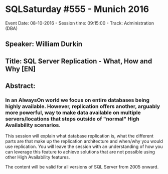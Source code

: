 # SQLSaturday #555 - Munich 2016
Event Date: 08-10-2016 - Session time: 09:15:00 - Track: Administration (DBA)
## Speaker: William Durkin
## Title: SQL Server Replication - What, How and Why [EN]
## Abstract:
### In an AlwaysOn world we focus on entire databases being highly available. However, replication offers another, arguably more powerful, way to make data available on multiple servers/locations that steps outside of "normal" High Availability scenarios. 

This session will explain what database replication is, what the different parts are that make up the replication architecture and when/why you would use replication. You will leave the session with an understanding of how you can leverage this feature to achieve solutions that are not possible using other High Availability features. 

The content will be valid for all versions of SQL Server from 2005 onward.
